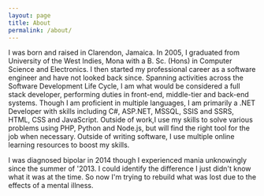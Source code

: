 ```yaml
---
layout: page
title: About
permalink: /about/
---
```


I was born and raised in Clarendon, Jamaica. In 2005, I graduated from University of the West Indies, Mona with a B. Sc. (Hons) in Computer Science and Electronics. I then started my professional career as a software engineer and have not looked back since. Spanning activities across the Software Development Life Cycle, I am what would be considered a full stack developer, performing duties in front-end, middle-tier and back-end systems. Though I am proficient in multiple languages, I am primarily a .NET Developer with skills including C#, ASP.NET, MSSQL, SSIS and SSRS, HTML, CSS and JavaScript. Outside of work,I use my skills to solve various problems using PHP, Python and Node.js, but will find the right tool for the job when necessary. Outside of writing software, I use multiple online learning resources to boost my skills. 

I was diagnosed bipolar in 2014 though I experienced mania unknowingly since the summer of '2013. I could identify the difference I just didn't know what it was at the time. So now I'm trying to rebuild what was lost due to the effects of a mental illness.


[jekyll-organization]: https://github.com/jekyll
